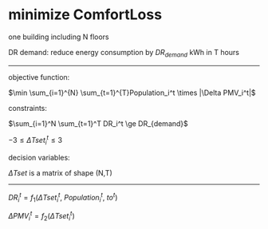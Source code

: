 # minimize ComfortLoss

one building including N floors

DR demand: reduce energy consumption by $DR_{demand}$ kWh in T hours

------

objective function:

$\min \sum_{i=1}^{N} \sum_{t=1}^{T}Population_i^t \times |\Delta PMV_i^t|$

constraints:

$\sum_{i=1}^N \sum_{t=1}^T DR_i^t \ge DR_{demand}$

$-3 \le \Delta Tset_i^t \le 3$

decision variables:

$\Delta Tset$ is a matrix of shape (N,T)

------

$DR_i^t=f_1(\Delta Tset_i^t,\ Population_i^t,\ to^t)$

$\Delta PMV_i^t = f_2(\Delta Tset_i^t)$